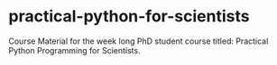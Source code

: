 # practical-python-for-scientists
Course Material for the week long PhD student course titled: Practical Python Programming for Scientists. 
